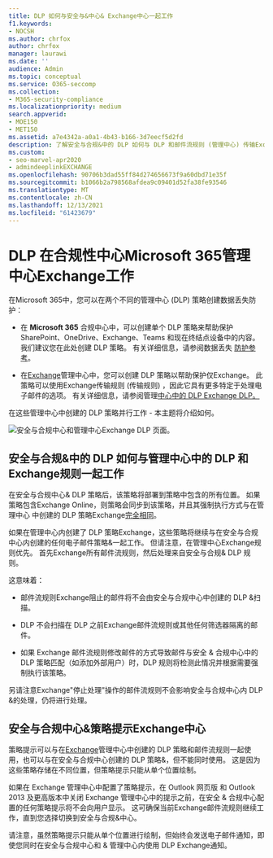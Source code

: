 ```yaml
---
title: DLP 如何与安全与&中心& Exchange中心一起工作
f1.keywords:
- NOCSH
ms.author: chrfox
author: chrfox
manager: laurawi
ms.date: ''
audience: Admin
ms.topic: conceptual
ms.service: O365-seccomp
ms.collection:
- M365-security-compliance
ms.localizationpriority: medium
search.appverid:
- MOE150
- MET150
ms.assetid: a7e4342a-a0a1-4b43-b166-3d7eecf5d2fd
description: 了解安全与合规&中的 DLP 如何与 DLP 和邮件流规则 (管理中心) 传输Exchange规则。
ms.custom:
- seo-marvel-apr2020
- admindeeplinkEXCHANGE
ms.openlocfilehash: 90706b3dad55ff84d274656673f9a60dbd71e35f
ms.sourcegitcommit: b1066b2a798568afdea9c09401d52fa38fe93546
ms.translationtype: MT
ms.contentlocale: zh-CN
ms.lasthandoff: 12/13/2021
ms.locfileid: "61423679"
---
```

# <a name="how-dlp-works-between-the-microsoft-365-compliance-center-and-exchange-admin-center"></a>DLP 在合规性中心Microsoft 365管理中心Exchange工作

在Microsoft 365中，您可以在两个不同的管理中心 (DLP) 策略创建数据丢失防护：
  
- 在 **Microsoft 365** 合规中心中，可以创建单个 DLP 策略来帮助保护 SharePoint、OneDrive、Exchange、Teams 和现在终结点设备中的内容。 我们建议您在此处创建 DLP 策略。 有关详细信息，请参阅数据丢失 [防护参考](data-loss-prevention-policies.md)。
    
- 在<a href="https://go.microsoft.com/fwlink/p/?linkid=2059104" target="_blank">Exchange</a>管理中心中，您可以创建 DLP 策略以帮助保护仅Exchange。 此策略可以使用Exchange传输规则 (传输规则) ，因此它具有更多特定于处理电子邮件的选项。 有关详细信息，请参阅管理[中心中的 DLP Exchange DLP。](/exchange/security-and-compliance/data-loss-prevention/data-loss-prevention)
    
在这些管理中心中创建的 DLP 策略并行工作 - 本主题将介绍如何。
  
![安全与合规中心和管理中心Exchange DLP 页面。](../media/d3eaa7e7-3b16-457b-bd9c-26707f7b584f.png)
  
## <a name="how-dlp-in-the-security--compliance-center-works-with-dlp-and-mail-flow-rules-in-the-exchange-admin-center"></a>安全与合规&中的 DLP 如何与管理中心中的 DLP 和Exchange规则一起工作

在安全与合规中心& DLP 策略后，该策略将部署到策略中包含的所有位置。 如果策略包含Exchange Online，则策略会同步到该策略，并且其强制执行方式与在管理中心 中创建的 DLP 策略Exchange<a href="https://go.microsoft.com/fwlink/p/?linkid=2059104" target="_blank">完全相同</a>。 
  
如果在管理中心内创建了 DLP 策略Exchange，这些策略将继续与在安全与合规中心内创建的任何电子邮件策略&一起工作。 但请注意，在管理中心Exchange规则优先。 首先Exchange所有邮件流规则，然后处理来自安全与合规& DLP 规则。
  
这意味着：
  
- 邮件流规则Exchange阻止的邮件将不会由安全与合规中心中创建的 DLP &扫描。

- DLP 不会扫描在 DLP 之前Exchange邮件流规则或其他任何筛选器隔离的邮件。
    
- 如果 Exchange 邮件流规则修改邮件的方式导致邮件与安全 & 合规中心中的 DLP 策略匹配（如添加外部用户）时，DLP 规则将检测此情况并根据需要强制执行该策略。
    
另请注意Exchange"停止处理"操作的邮件流规则不会影响安全与合规中心内 DLP &的处理，仍将进行处理。
  
## <a name="policy-tips-in-the-security--compliance-center-vs-the-exchange-admin-center"></a>安全与合规中心&策略提示Exchange中心

策略提示可以与在<a href="https://go.microsoft.com/fwlink/p/?linkid=2059104" target="_blank">Exchange</a>管理中心中创建的 DLP 策略和邮件流规则一起使用，也可以与在安全与合规中心创建的 DLP 策略&，但不能同时使用。 这是因为这些策略存储在不同位置，但策略提示只能从单个位置绘制。
  
如果在 Exchange 管理中心中配置了策略提示，在 Outlook 网页版 和 Outlook 2013 及更高版本中关闭 Exchange 管理中心中的提示之前，在安全 & 合规中心配置的任何策略提示将不会向用户显示。 这可确保当前Exchange邮件流规则继续工作，直到您选择切换到安全与合规&中心。
  
请注意，虽然策略提示只能从单个位置进行绘制，但始终会发送电子邮件通知，即使您同时在安全与合规中心和 & 管理中心内使用 DLP Exchange通知。
